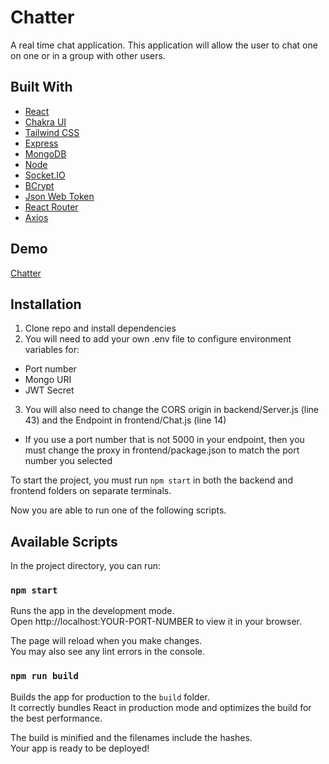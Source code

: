 # Chatter

A real time chat application. This application will allow the user to chat one on one or in a group with other users.

## Built With

- [React](https://reactjs.org/)
- [Chakra UI](https://chakra-ui.com/)
- [Tailwind CSS](https://tailwindcss.com/)
- [Express](https://expressjs.com/)
- [MongoDB](https://www.mongodb.com/)
- [Node](https://nodejs.org/en/)
- [Socket.IO](https://socket.io/)
- [BCrypt](https://github.com/dcodeIO/bcrypt.js)
- [Json Web Token](https://jwt.io/)
- [React Router](https://reactrouter.com/)
- [Axios](https://axios-http.com/)

## Demo

[Chatter](https://chatter-ml.herokuapp.com)

## Installation

1. Clone repo and install dependencies
2. You will need to add your own .env file to configure environment variables for:
  - Port number
  - Mongo URI
  - JWT Secret
3. You will also need to change the CORS origin in backend/Server.js (line 43) and the Endpoint in frontend/Chat.js (line 14)
  - If you use a port number that is not 5000 in your endpoint, then you must change the proxy in frontend/package.json to match the port number you selected

To start the project, you must run `npm start` in both the backend and frontend folders on separate terminals.

Now you are able to run one of the following scripts.

## Available Scripts

In the project directory, you can run:

### `npm start`

Runs the app in the development mode.\
Open http://localhost:YOUR-PORT-NUMBER to view it in your browser.

The page will reload when you make changes.\
You may also see any lint errors in the console.

### `npm run build`

Builds the app for production to the `build` folder.\
It correctly bundles React in production mode and optimizes the build for the best performance.

The build is minified and the filenames include the hashes.\
Your app is ready to be deployed!
